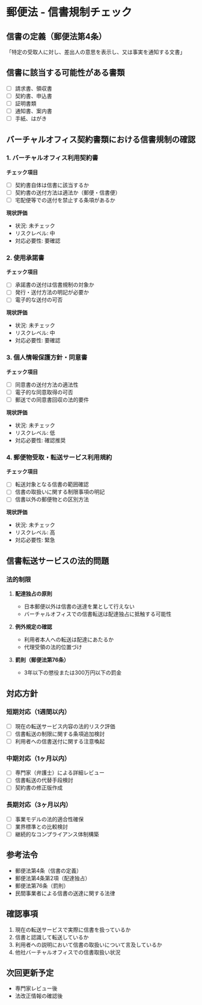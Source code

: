 # 郵便法 - 信書規制チェック

## 信書の定義（郵便法第4条）
「特定の受取人に対し、差出人の意思を表示し、又は事実を通知する文書」

## 信書に該当する可能性がある書類
- [ ] 請求書、領収書
- [ ] 契約書、申込書
- [ ] 証明書類
- [ ] 通知書、案内書
- [ ] 手紙、はがき

## バーチャルオフィス契約書類における信書規制の確認

### 1. バーチャルオフィス利用契約書
**チェック項目**
- [ ] 契約書自体は信書に該当するか
- [ ] 契約書の送付方法は適法か（郵便・信書便）
- [ ] 宅配便等での送付を禁止する条項があるか

**現状評価**
- 状況: 未チェック
- リスクレベル: 中
- 対応必要性: 要確認

### 2. 使用承諾書
**チェック項目**
- [ ] 承諾書の送付は信書規制の対象か
- [ ] 発行・送付方法の明記が必要か
- [ ] 電子的な送付の可否

**現状評価**
- 状況: 未チェック
- リスクレベル: 中
- 対応必要性: 要確認

### 3. 個人情報保護方針・同意書
**チェック項目**
- [ ] 同意書の送付方法の適法性
- [ ] 電子的な同意取得の可否
- [ ] 郵送での同意書回収の法的要件

**現状評価**
- 状況: 未チェック
- リスクレベル: 低
- 対応必要性: 確認推奨

### 4. 郵便物受取・転送サービス利用規約
**チェック項目**
- [ ] 転送対象となる信書の範囲確認
- [ ] 信書の取扱いに関する制限事項の明記
- [ ] 信書以外の郵便物との区別方法

**現状評価**
- 状況: 未チェック
- リスクレベル: 高
- 対応必要性: 緊急

## 信書転送サービスの法的問題

### 法的制限
1. **配達独占の原則**
   - 日本郵便以外は信書の送達を業として行えない
   - バーチャルオフィスでの信書転送は配達独占に抵触する可能性

2. **例外規定の確認**
   - 利用者本人への転送は配達にあたるか
   - 代理受領の法的位置づけ

3. **罰則（郵便法第76条）**
   - 3年以下の懲役または300万円以下の罰金

## 対応方針

### 短期対応（1週間以内）
- [ ] 現在の転送サービス内容の法的リスク評価
- [ ] 信書転送の制限に関する条項追加検討
- [ ] 利用者への信書送付に関する注意喚起

### 中期対応（1ヶ月以内）
- [ ] 専門家（弁護士）による詳細レビュー
- [ ] 信書転送の代替手段検討
- [ ] 契約書の修正版作成

### 長期対応（3ヶ月以内）
- [ ] 事業モデルの法的適合性確保
- [ ] 業界標準との比較検討
- [ ] 継続的なコンプライアンス体制構築

## 参考法令
- 郵便法第4条（信書の定義）
- 郵便法第4条第2項（配達独占）
- 郵便法第76条（罰則）
- 民間事業者による信書の送達に関する法律

## 確認事項
1. 現在の転送サービスで実際に信書を扱っているか
2. 信書と認識して転送しているか
3. 利用者への説明において信書の取扱いについて言及しているか
4. 他社バーチャルオフィスでの信書取扱い状況

## 次回更新予定
- 専門家レビュー後
- 法改正情報の確認後